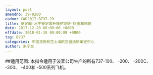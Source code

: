 ```yaml
---
layout: post
amendno: 39-9280
cadno: CAD2017-B737-29
title: 安定面-水平安定面升降舵铰链-检查和修理
date: 2017-12-28 00:00:00 +0800
effdate: 2018-01-18 00:00:00 +0800
tag: B737
categories: 中国民用航空上海航空器适航审定中心
author: 朱宁文
---
```


##适用范围:
本指令适用于波音公司生产的所有737-100、 -200、 -200C、 -300、 -400和 -500系列飞机。

